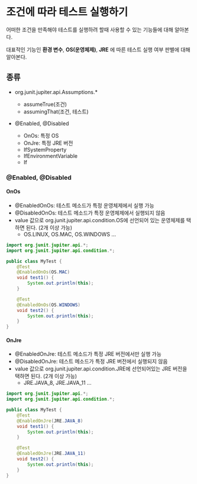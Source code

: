 # 조건에 따라 테스트 실행하기
어떠한 조건을 만족해야 테스트를 실행하려 할때 사용할 수 있는 기능들에 대해 알아본다.

대표적인 기능인 **환경 변수**, **OS(운영체제)**, **JRE** 에 따른 테스트 실행 여부 판별에 대해 알아본다.

## 종류
- org.junit.jupiter.api.Assumptions.*
	- assumeTrue(조건)
	- assumingThat(조건, 테스트)

- @Enabled, @Disabled
	- OnOs: 특정 OS
	- OnJre: 특정 JRE 버전
	- IfSystemProperty
	- IfEnvironmentVariable
	- If

### @Enabled, @Disabled
#### OnOs
- @EnabledOnOs: 테스트 메소드가 특정 운영체제에서 실행 가능
- @DisabledOnOs: 테스트 메소드가 특정 운영체제에서 실행되지 않음
- value 값으로 org.junit.jupiter.api.condition.OS에 선언되어 있는 운영체제를 택하면 된다. (2개 이상 가능)
	- OS.LINUX, OS.MAC, OS.WINDOWS ...

```java
import org.junit.jupiter.api.*;
import org.junit.jupiter.api.condition.*;

public class MyTest {
    @Test
    @EnabledOnOs(OS.MAC)
    void test1() {
        System.out.println(this);
    }

    @Test
    @EnabledOnOs(OS.WINDOWS)
    void test2() {
        System.out.println(this);
    }
}
```

#### OnJre
- @EnabledOnJre: 테스트 메소드가 특정 JRE 버전에서만 실행 가능
- @DisabledOnJre: 테스트 메소드가 특정 JRE 버전에서 실행되지 않음
- value 값으로 org.junit.jupiter.api.condition.JRE에 선언되어있는 JRE 버전을 택하면 된다. (2개 이상 가능)
	- JRE.JAVA_8, JRE.JAVA_11 ...

```java
import org.junit.jupiter.api.*;
import org.junit.jupiter.api.condition.*;

public class MyTest {
    @Test
    @EnabledOnJre(JRE.JAVA_8)
    void test1() {
        System.out.println(this);
    }

    @Test
    @EnabledOnJre(JRE.JAVA_11)
    void test2() {
        System.out.println(this);
    }
}
```

